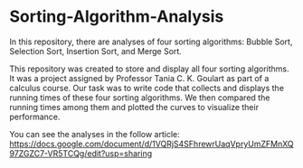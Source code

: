 # Sorting-Algorithm-Analysis
In this repository, there are analyses of four sorting algorithms: Bubble Sort, Selection Sort, Insertion Sort, and Merge Sort.

This repository was created to store and display all four sorting algorithms. It was a project assigned by Professor Tania C. K. Goulart as part of a calculus course. Our task was to write code that collects and displays the running times of these four sorting algorithms. We then compared the running times among them and plotted the curves to visualize their performance.

You can see the analyses in the follow article: https://docs.google.com/document/d/1VQRjS4SFhrewrUaqVpryUmZFMnXQ97ZGZC7-VR5TCQg/edit?usp=sharing
